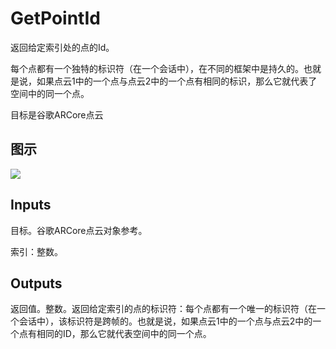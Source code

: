 # GetPointId

返回给定索引处的点的Id。

每个点都有一个独特的标识符（在一个会话中），在不同的框架中是持久的。也就是说，如果点云1中的一个点与点云2中的一个点有相同的标识，那么它就代表了空间中的同一个点。

目标是谷歌ARCore点云

## 图示

![]($-20221218-19150137.png)

## Inputs

目标。谷歌ARCore点云对象参考。

索引：整数。  

## Outputs

返回值。整数。返回给定索引的点的标识符：每个点都有一个唯一的标识符（在一个会话中），该标识符是跨帧的。也就是说，如果点云1中的一个点与点云2中的一个点有相同的ID，那么它就代表空间中的同一个点。
